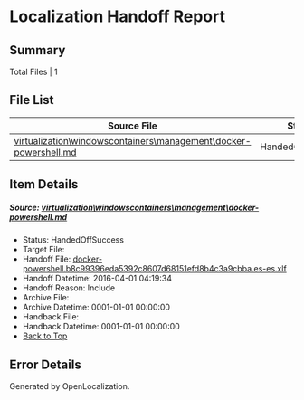 # <a name='report-top'></a> Localization Handoff Report

## Summary
 Total Files | 1

## File List
 Source File | Status | Details 
 ----------- | ------ | ------- 
 [virtualization\windowscontainers\management\docker-powershell.md](https://github.com/Microsoft/Virtualization-Documentation-Private/blob/42042603af3f3d5a71de6043225a4fda1290a0a9/virtualization/windowscontainers/management/docker-powershell.md) | HandedOffSuccess | [Details](#57dad6d7e391f9708f243465d10dca1ef021a9af225)

## Item Details
##### <a name='57dad6d7e391f9708f243465d10dca1ef021a9af225'></a> Source: [virtualization\windowscontainers\management\docker-powershell.md](https://github.com/Microsoft/Virtualization-Documentation-Private/blob/42042603af3f3d5a71de6043225a4fda1290a0a9/virtualization/windowscontainers/management/docker-powershell.md)
* Status: HandedOffSuccess
* Target File: 
* Handoff File: [docker-powershell.b8c99396eda5392c8607d68151efd8b4c3a9cbba.es-es.xlf](https://github.com/Microsoft/Virtualization-Documentation-Private.handoff/blob/e162b9eb48781ff04f7df4d9ad90b32bd0958d2b/ol-handoff/Microsoft/Virtualization-Documentation-Private.es-es/live/docker-powershell.b8c99396eda5392c8607d68151efd8b4c3a9cbba.es-es.xlf)
* Handoff Datetime: 2016-04-01 04:19:34
* Handoff Reason: Include
* Archive File: 
* Archive Datetime: 0001-01-01 00:00:00
* Handback File: 
* Handback Datetime: 0001-01-01 00:00:00
* [Back to Top](#report-top)


## Error Details

Generated by OpenLocalization.
